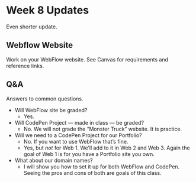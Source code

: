 # Week 8 Updates

Even shorter update.

## Webflow Website
 Work on your WebFlow website. See Canvas for requirements and reference links. 

## Q&A
Answers to common questions. 

* Will WebFlow site be graded? 
	* Yes. 
* Will CodePen Project — made in class — be graded? 
	* No. We will not grade the “Monster Truck” website. It is practice. 
* Will we need to a CodePen Project for our Portfolio? 
	* No. If you want to use WebFlow that’s fine. 
	* Yes, but *not* for Web 1. We’ll add to it in Web 2 and Web 3. Again the goal of Web 1 is for you have a Portfolio site you own. 
* What about our domain names? 
	* I will show you how to set it up for both WebFlow and CodePen. Seeing the pros and cons of both are goals of this class. 
		  


